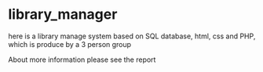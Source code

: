 # library_manager
here is a library manage system based on SQL database, html, css and PHP,
 which is produce by a 3 person group

About more information please see the report
